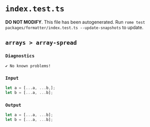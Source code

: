# `index.test.ts`

**DO NOT MODIFY**. This file has been autogenerated. Run `rome test packages/formatter/index.test.ts --update-snapshots` to update.

## `arrays > array-spread`

### `Diagnostics`

```
✔ No known problems!

```

### `Input`

```js
let a = [...a, ...b,];
let b = [...a, ...b];
```

### `Output`

```js
let a = [...a, ...b];
let b = [...a, ...b];

```
